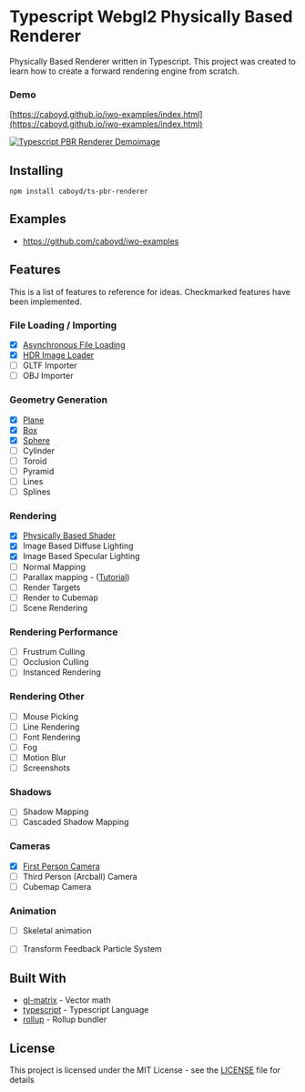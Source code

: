 # Typescript Webgl2 Physically Based Renderer

Physically Based Renderer written in Typescript. This project was created to learn how to create a forward rendering engine from scratch.

### Demo 
[https://caboyd.github.io/iwo-examples/index.html](https://caboyd.github.io/iwo-examples/index.html)

[<img src="https://i.imgur.com/5aFTrlk.png" alt="Typescript PBR Renderer Demoimage">](https://caboyd.github.io/iwo-examples/index.html)

## Installing
```
npm install caboyd/ts-pbr-renderer
```

## Examples
- https://github.com/caboyd/iwo-examples

## Features
This is a list of features to reference for ideas. Checkmarked features have been implemented.  

### File Loading / Importing
- [x] [Asynchronous File Loading](https://github.com/caboyd/ts-pbr-renderer/blob/master/src/loader/FileLoader.ts)
- [x] [HDR Image Loader](https://github.com/caboyd/ts-pbr-renderer/blob/master/src/loader/HDRImageLoader.ts)
- [ ] GLTF Importer
- [ ] OBJ Importer

### Geometry Generation
- [x] [Plane](https://github.com/caboyd/ts-pbr-renderer/blob/master/src/geometry/PlaneGeometry.ts)
- [x] [Box](https://github.com/caboyd/ts-pbr-renderer/blob/master/src/geometry/BoxGeometry.ts)
- [x] [Sphere](https://github.com/caboyd/ts-pbr-renderer/blob/master/src/geometry/SphereGeometry.ts)
- [ ] Cylinder
- [ ] Toroid
- [ ] Pyramid
- [ ] Lines
- [ ] Splines

### Rendering
- [x] [Physically Based Shader](https://github.com/caboyd/ts-pbr-renderer/blob/master/src/shaders/pbr.frag)
- [x] Image Based Diffuse Lighting
- [x] Image Based Specular Lighting
- [ ] Normal Mapping
- [ ] Parallax mapping - ([Tutorial](http://apoorvaj.io/exploring-bump-mapping-with-webgl.html))
- [ ] Render Targets
- [ ] Render to Cubemap
- [ ] Scene Rendering

### Rendering Performance
- [ ] Frustrum Culling
- [ ] Occlusion Culling
- [ ] Instanced Rendering

### Rendering Other
- [ ] Mouse Picking
- [ ] Line Rendering
- [ ] Font Rendering
- [ ] Fog
- [ ] Motion Blur
- [ ] Screenshots

### Shadows
- [ ] Shadow Mapping
- [ ] Cascaded Shadow Mapping

### Cameras
- [x] [First Person Camera](https://github.com/caboyd/ts-pbr-renderer/blob/master/src/cameras/Camera.ts)
- [ ] Third Person (Arcball) Camera
- [ ] Cubemap Camera

### Animation
- [ ] Skeletal animation
- [ ] Transform Feedback Particle System


## Built With
* [gl-matrix](http://glmatrix.net/) - Vector math
* [typescript](https://www.typescriptlang.org/) - Typescript Language
* [rollup](https://rollupjs.org) - Rollup bundler


## License
This project is licensed under the MIT License - see the [LICENSE](LICENSE) file for details

